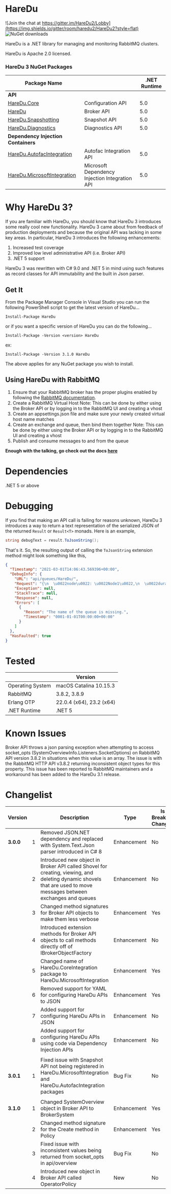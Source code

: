 # HareDu 

![Join the chat at https://gitter.im/HareDu2/Lobby](https://img.shields.io/gitter/room/haredu2/HareDu2?style=flat)
![NuGet downloads](https://img.shields.io/nuget/dt/haredu?style=flat)

HareDu is a .NET library for managing and monitoring RabbitMQ clusters.

HareDu is Apache 2.0 licensed.

### HareDu 3 NuGet Packages

| Package Name |  | .NET Runtime |
|---| --- | --- |
| **API** |  |  |
| [HareDu.Core](https://www.nuget.org/packages/HareDu.Core/) | Configuration API | 5.0 |
| [HareDu](https://www.nuget.org/packages/HareDu/) | Broker API | 5.0 |
| [HareDu.Snapshotting](https://www.nuget.org/packages/HareDu.Snapshotting/) | Snapshot API | 5.0 |
| [HareDu.Diagnostics](https://www.nuget.org/packages/HareDu.Diagnostics/) | Diagnostics API | 5.0 |
| **Dependency Injection Containers** | | |
| [HareDu.AutofacIntegration](https://www.nuget.org/packages/HareDu.AutofacIntegration/) | Autofac Integration API | 5.0 |
| [HareDu.MicrosoftIntegration](https://www.nuget.org/packages/HareDu.MicrosoftIntegration/) | Microsoft Dependency Injection Integration API| 5.0 |


# Why HareDu 3?

If you are familiar with HareDu, you should know that HareDu 3 introduces some really cool new functionality. HareDu 3 came about from feedback of production deployments and because the original API was lacking in some key areas. In particular, HareDu 3 introduces the following enhancements:
1. Increased test coverage
2. Improved low level administrative API (i.e. Broker API)
3. .NET 5 support

HareDu 3 was rewritten with C# 9.0 and .NET 5 in mind using such features as record classes for API immutability and the built in Json parser.

## Get It
From the Package Manager Console in Visual Studio you can run the following PowerShell script to get the latest version of HareDu...

```
Install-Package HareDu
```

or if you want a specific version of HareDu you can do the following...

```
Install-Package -Version <version> HareDu
```

ex:

```
Install-Package -Version 3.1.0 HareDu
```

The above applies for any NuGet package you wish to install.

## Using HareDu with RabbitMQ

1. Ensure that your RabbitMQ broker has the proper plugins enabled by following the [RabbitMQ documentation](https://www.rabbitmq.com/management.html#clustering).
2. Create a RabbitMQ Virtual Host
   Note: This can be done by either using the Broker API or by logging in to the RabbitMQ UI and creating a vhost
3. Create an appsettings.json file and make sure your newly created virtual host name matches
4. Create an exchange and queue, then bind them together
   Note: This can be done by either using the Broker API or by logging in to the RabbitMQ UI and creating a vhost
5. Publish and consume messages to and from the queue

**Enough with the talking, go check out the docs [here](https://github.com/ahives/HareDu3/blob/master/docs/README.md)**


# Dependencies
.NET 5 or above


# Debugging

If you find that making an API call is failing for reasons unknown, HareDu 3 introduces a way to return a text representation of the serialized JSON of the returned ```Result``` or ```Result<T>``` monads. Here is an example,

```c#
string debugText = result.ToJsonString();
```

That's it. So, the resulting output of calling the ```ToJsonString``` extension method might look something like this,

```json
{
  "Timestamp": "2021-03-01T14:06:43.569396+00:00",
  "DebugInfo": {
    "URL": "api/queues/HareDu/",
    "Request": "{\n  \u0022node\u0022: \u0022Node1\u0022,\n  \u0022durable\u0022: true,\n  \u0022auto_delete\u0022: true,\n  \u0022arguments\u0022: {\n    \u0022x-expires\u0022: 1000,\n    \u0022x-message-ttl\u0022: 2000\n  }\n}",
    "Exception": null,
    "StackTrace": null,
    "Response": null,
    "Errors": [
      {
        "Reason": "The name of the queue is missing.",
        "Timestamp": "0001-01-01T00:00:00+00:00"
      }
    ]
  },
  "HasFaulted": true
}
```


# Tested

|   | Version |
|---| --- |
| Operating System | macOS Catalina 10.15.3 |
| RabbitMQ | 3.8.2, 3.8.9 |
| Erlang OTP | 22.0.4 (x64), 23.2 (x64) |
| .NET Runtime | .NET 5 |


# Known Issues

Broker API throws a json parsing exception when attempting to access socket_opts (SystemOverviewInfo.Listeners.SocketOptions) on RabbitMQ API version 3.8.2 in situations when this value is an array. The issue is with the RabbitMQ HTTP API v3.8.2 returning inconsistent object types for this property. This issue has been reported to RabbitMQ maintainers and a workaround has been added to the HareDu 3.1 release.


# Changelist
| Version | | Description | Type | Is Breaking Change? |
| --- | --- | --- | --- | --- |
| **3.0.0** | 1 | Removed JSON.NET dependency and replaced with System.Text.Json parser introduced in C# 8 | Enhancement | No |
| | 2 | Introduced new object in Broker API called Shovel for creating, viewing, and deleting dynamic shovels that are used to move messages between exchanges and queues | Enhancement | No |
| | 3 | Changed method signatures for Broker API objects to make them less verbose | Enhancement | Yes |
| | 4 | Introduced extension methods for Broker API objects to call methods directly off of IBrokerObjectFactory | Enhancement | No |
| | 5 | Changed name of HareDu.CoreIntegration package to HareDu.MicrosoftIntegration | Enhancement | Yes |
| | 6 | Removed support for YAML for configuring HareDu APIs to JSON | Enhancement | Yes |
| | 7 | Added support for configuring HareDu APIs in JSON | Enhancement | No |
| | 8 | Added support for configuring HareDu APIs using code via Dependency Injection APIs | Enhancement | No |
| | | | | |
| **3.0.1** | 1 | Fixed issue with Snapshot API not being registered in HareDu.MicrosoftIntegration and HareDu.AutofacIntegration packages | Bug Fix | No |
| | | | | |
| **3.1.0** | 1 | Changed SystemOverview object in Broker API to BrokerSystem | Enhancement | Yes |
| | 2 | Changed method signature for the Create method in Policy | Enhancement | Yes |
| | 3 | Fixed issue with inconsistent values being returned from socket_opts in api/overview | Bug Fix | No |
| | 4 | Introduced new object in Broker API called OperatorPolicy | New | No |

